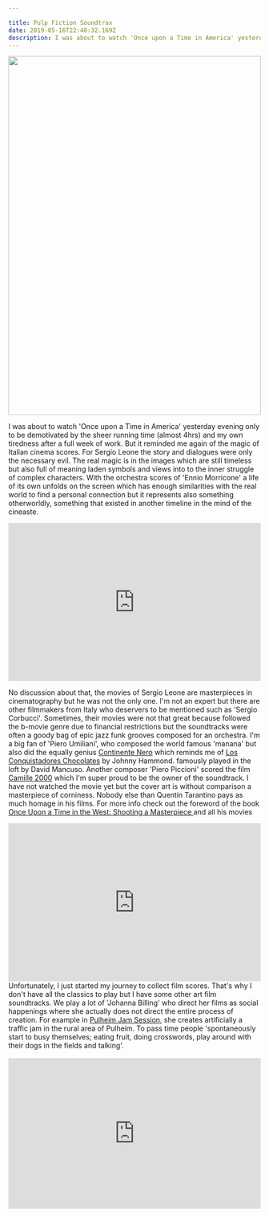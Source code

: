 ```yaml
---

title: Pulp Fiction Soundtrax
date: 2019-05-16T22:40:32.169Z
description: I was about to watch 'Once upon a Time in America' yesterday evening only to be demotivated by the sheer running time and my own tiredness.
---
```

<img height="715" width="100%" src="/camille-2000.jpg" style="object-fit:cover"></img>

I was about to watch 'Once upon a Time in America' yesterday evening only to be demotivated by the sheer running time (almost 4hrs) and my own tiredness after a full week of work. But it reminded me again of the magic of Italian cinema scores. For Sergio Leone the story and dialogues were only the necessary evil. The real magic is in the images which are still timeless  but also full of meaning laden symbols and  views into to the inner struggle of complex characters. With the orchestra scores of 'Ennio Morricone' a life of its own unfolds on the screen which has enough similarities with the real world to find a personal connection but it represents also something otherworldly, something that existed in another timeline in the mind of the cineaste.

<iframe width="100%" height="315" src="https://www.youtube.com/embed/VZ9P3J0QuVU" frameborder="0" allow="accelerometer; autoplay; encrypted-media; gyroscope; picture-in-picture" allowfullscreen></iframe>

No discussion about that, the movies of Sergio Leone are masterpieces in cinematography but he was not the only one. I'm not an expert but there are other filmmakers from Italy who deservers to be mentioned such as 'Sergio Corbucci'. Sometimes, their movies were not that great because followed the b-movie genre due to financial restrictions but the soundtracks were often a goody bag of epic jazz funk grooves composed for an orchestra. I'm a big fan of 'Piero Umiliani', who composed the world famous 'manana' but also did the equally genius <a href="https://www.youtube.com/watch?v=86XcDjcPF1A&t=32s">Continente Nero</a> which reminds me of <a href="https://www.discogs.com/composition/62afcf07-752a-4cda-a43e-8800b36a1cea-Los-Conquistadores-Chocolates">Los Conquistadores Chocolates</a> by Johnny Hammond. famously played in the loft by David Mancuso. Another composer 'Piero Piccioni' scored the film <a href="https://www.youtube.com/watch?v=wIBPFCmPlA0&t=721s">Camille 2000</a> which I'm super proud to be the owner of the soundtrack. I have not watched the movie yet but the cover art is without comparison a masterpiece of corniness. Nobody else than Quentin Tarantino pays as much homage in his films. For more info check out the foreword of the book <a href="">Once Upon a Time in the West: Shooting a Masterpiece </a> and all his movies
<iframe width="100%" height="315" src="https://www.youtube.com/embed/hZkdEUoOdlE" frameborder="0" allow="accelerometer; autoplay; encrypted-media; gyroscope; picture-in-picture" allowfullscreen></iframe>
Unfortunately, I just started my journey to collect film scores. That's why I don't have all the classics to play but I have some other art film soundtracks. We play a lot of 'Johanna Billing' who direct her films as social happenings where she actually does not direct the entire process of creation. For example in <a href="http://johannabilling.com/pulheim-jam-session-2015-hd-2240-loop/">Pulheim Jam Session</a>, she creates artificially a traffic jam in the rural area of Pulheim. To pass time people 'spontaneously start to busy themselves; eating fruit, doing crosswords, play around with their dogs in the fields and talking'. <br></br>


<iframe width="100%" height="300" scrolling="no" frameborder="no" allow="autoplay" src="https://w.soundcloud.com/player/?url=https%3A//api.soundcloud.com/tracks/626999409&color=%23ff5500&auto_play=false&hide_related=false&show_comments=true&show_user=true&show_reposts=false&show_teaser=true&visual=true"></iframe>
